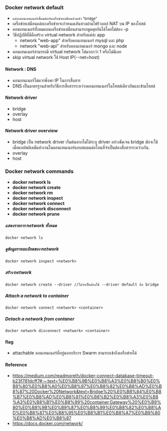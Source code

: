 
### Docker network default

- <small>แต่ละคอนเทนเนอร์เชื่อมต่อกับเครือข่ายเสมือนส่วนตัว "bridge" </small>
- เครือข่ายเสมือนแต่ละเครือข่ายจะกำหนดเส้นทางผ่านไฟร์วอลล์ NAT บน IP ของโฮสต์
- คอนเทนเนอร์ทั้งหมดบนเครือข่ายเสมือนสามารถพูดคุยกันได้โดยไม่ต้อง -p
- วิธีปฏิบัติที่ดีคือสร้าง virtual network สำหรับแต่ล่ะ app
  - network "web-app" สำหรับคอนเทนเนอร์ mysql และ php
  - network "web-api" สำหรับคอนเทนเนอร์ mongo และ node 
- คอนเทนเนอร์สามารถมี virtual network ได้มากกว่า 1 หรือไม่มีเลย
- skip virtual network ใช้ Host IP(--net=host)

#### Network : DNS

- คอนเทนเนอร์ไม่ควรพึ่งพา IP ในการสื่อสาร
- DNS เป็นมาตรฐานสำหรับวิธีการสื่อสารระหว่างคอนเทนเนอร์ในโฮสต์เดียวกันและข้ามโฮสต์

#### Network driver

- bridge 
- overlay 
- host

#### Network driver overview

- bridge เป็น network driver เริ่มต้นหากไม่ได้ระบุ driver อย่างชัดเจน bridge มักจะใช้เมื่อแอปพลิเคชันทำงานในคอนเทนเนอร์แบบสแตนด์อโลนที่จำเป็นต้องสื่อสารระหว่างกัน.
- overlay 
- host


### Docker network commands

- <b>docker network ls</b>
- <b>docker network create</b>
- <b>docker network rm</b>
- <b>docker network inspect</b>
- <b>docker network connect</b>
- <b>docker network disconnect</b>
- <b>docker network prune</b>

##### แสดงรายการ network ทั้งหมด

    docker network ls

##### ดูข้อมูลรายละเอียดของ network 

    docker network inspect <network>

##### สร้าง network

    docker network create --driver //ไม่จำเป็นต้องใช้ --driver default คือ bridge

##### Attach a network to container 

    docker network connect <network> <container>
    
##### Detach a network from contaner 

    docker network disconnect <network> <container>

#### flag

- attachable คอนเทนเนอร์ที่อยู่นอกบริการ Swarm สามารถเข้าถึงเครือข่ายได้

#### Reference

- https://medium.com/readmoreth/docker-connect-database-timeout-b23f781dcff7#:~:text=%E0%B8%9B%E0%B8%A3%E0%B8%B0%E0%B9%80%E0%B8%A0%E0%B8%97%E0%B8%82%E0%B8%AD%E0%B8%87%20Docker%20Network&text=Bridge%20%E0%B8%84%E0%B8%B7%E0%B8%AD%E0%B8%81%E0%B8%B2%E0%B8%A3%E0%B8%A3%E0%B8%B1%E0%B8%99%20container,Gateway%20%E0%B9%80%E0%B8%9B%E0%B9%87%E0%B8%99%E0%B8%82%E0%B8%AD%E0%B8%87%E0%B8%95%E0%B8%B1%E0%B8%A7%E0%B9%80%E0%B8%AD%E0%B8%87
- https://docs.docker.com/network/
